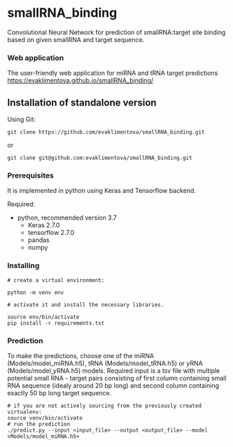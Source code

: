 # smallRNA_binding

Convolutional Neural Network for prediction of smallRNA:target site binding based on given smallRNA and target sequence.


### Web application

The user-friendly web application for miRNA and tRNA target predictions https://evaklimentova.github.io/smallRNA_binding/


## Installation of standalone version

Using Git:
```
git clone https://github.com/evaklimentova/smallRNA_binding.git
```
or
```
git clone git@github.com:evaklimentova/smallRNA_binding.git
```

### Prerequisites

It is implemented in python using Keras and Tensorflow backend.

Required:

* python, recommended version 3.7
    * Keras 2.7.0
    * tensorflow 2.7.0
    * pandas
    * numpy
    
    
### Installing

```
# create a virtual environment:

python -m venv env

# activate it and install the necessary libraries.

source env/bin/activate
pip install -r requirements.txt
```

### Prediction

To make the predictions, choose one of the miRNA (Models/model_miRNA.h5), tRNA (Models/model_tRNA.h5) or yRNA (Models/model_yRNA.h5) models. Required input is a tsv file with multiple potential small RNA - target pairs consisting of first column containing small RNA sequence (idealy around 20 bp long) and second column containing exactly 50 bp long target sequence.

```
# if you are not actively sourcing from the previously created virtualenv:
source venv/bin/activate
# run the prediction
./predict.py --input <input_file> --output <output_file> --model <Models/model_miRNA.h5>
```


